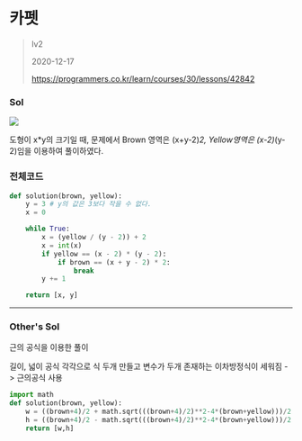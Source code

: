 # 카펫
> lv2
>
> 2020-12-17
>
> https://programmers.co.kr/learn/courses/30/lessons/42842

### Sol
<img src=https://grepp-programmers.s3.ap-northeast-2.amazonaws.com/files/production/b1ebb809-f333-4df2-bc81-02682900dc2d/carpet.png>

도형이 x*y의 크기일 때,
문제에서 Brown 영역은 (x+y-2)*2, Yellow영역은 (x-2)*(y-2)임을 이용하여 풀이하였다.

### 전체코드
```python
def solution(brown, yellow):
    y = 3 # y의 값은 3보다 작을 수 없다.
    x = 0

    while True:
        x = (yellow / (y - 2)) + 2
        x = int(x)
        if yellow == (x - 2) * (y - 2):
            if brown == (x + y - 2) * 2:
                break
        y += 1

    return [x, y]
```
--- 
### Other's Sol

근의 공식을 이용한 풀이

길이, 넓이 공식 각각으로 식 두개 만들고 변수가 두개 존재하는 이차방정식이 세워짐 -> 근의공식 사용
```python
import math
def solution(brown, yellow):
    w = ((brown+4)/2 + math.sqrt(((brown+4)/2)**2-4*(brown+yellow)))/2
    h = ((brown+4)/2 - math.sqrt(((brown+4)/2)**2-4*(brown+yellow)))/2
    return [w,h]
```